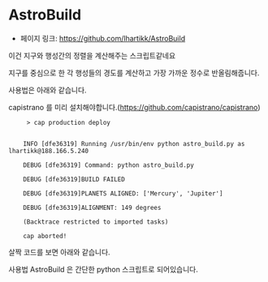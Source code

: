 ﻿# AstroBuild

- 페이지 링크: https://github.com/lhartikk/AstroBuild



이건 지구와 행성간의 정렬을 계산해주는 스크립트같네요

지구를 중심으로 한 각 행성들의 경도를 계산하고 가장 가까운 정수로 반올림해줍니다.



사용법은 아래와 같습니다.


 capistrano  를 미리 설치해야합니다.(https://github.com/capistrano/capistrano)


		 > cap production deploy


		INFO [dfe36319] Running /usr/bin/env python astro_build.py as lhartikk@188.166.5.240

		DEBUG [dfe36319] Command: python astro_build.py

		DEBUG [dfe36319]BUILD FAILED

		DEBUG [dfe36319]PLANETS ALIGNED: ['Mercury', 'Jupiter']

		DEBUG [dfe36319]ALIGNMENT: 149 degrees

		(Backtrace restricted to imported tasks)

		cap aborted!


살짝 코드를 보면 아래와 같습니다.




사용법
AstroBuild 은 간단한 python 스크립트로 되어있습니다.
